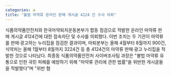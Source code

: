 ```yaml
---
categories: a
title: "불법 마약류 온라인 판매 게시글 4124 건 수사 의뢰"
---
```

식품의약품안전처와 한국마약퇴치운동본부가 합동 점검으로 적발한 온라인 마약류 판매 게시글 4124건에 대한 접속차단 및 수사를 의뢰했다. 이번 조치는 두 기관이 마약류를 판매·광고하는 누리집을 점검한 결과이며, 마퇴본부는 올해 4월부터 8월까지 900건, 식약처는 올해 1월부터 8월까지 3224건 등 총 4124건의 마약류 판매·광고 누리집을 적발한 것으로 나타났다. 최종동 식품의약품안전처 사이버조사팀 과장은 "불법 마약류 유통으로 인한 국민 피해를 예방하기 위해 "마약류 관리에 관한 법률"을 위반한 게시글들을 적발했다"며 "위반 혐